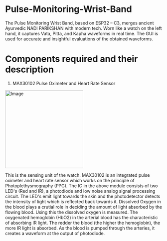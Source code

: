 # Pulse-Monitoring-Wrist-Band
The Pulse Monitoring Wrist Band, based on ESP32 – C3, merges ancient Ayurvedic NADI PARIKSHAN with modern tech. Worn like a watch on the left hand, it captures Vata, Pitta, and Kapha waveforms in real time. The GUI is used for accurate and insightful evaluations of the obtained waveforms.
# Components required and their description
1) MAX30102 Pulse Oximeter and Heart Rate Sensor
<img src="https://github.com/AshayAtkar/Pulse-Monitoring-Wrist-Band/assets/120382546/14a8c619-8f75-4cfe-8c33-fa848e53ca23" alt="Image" width="250">


This is the sensing unit of the watch. MAX30102 is an integrated pulse oximeter and heart rate sensor which works on the principle of Photoplethysmography (PPG). The IC in the above module consists of two LED's (Red and IR), a photodiode and low noise analog signal processing circuit. The LED's emit light towards the skin and the photodetector detects the intensity of light which is reflected back towards it. Dissolved Oxygen in the blood plays a crutial role in deciding the amount of light absorbed by the flowing blood. Using this the dissolved oxygen is measured. The oxygenated hemoglobin (HbO2) in the arterial blood has the characteristic of absorbing IR light. The redder the blood (the higher the hemoglobin), the more IR light is absorbed. As the blood is pumped through the arteries, it creates a waveform at the output of photodiode.
